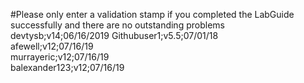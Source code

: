 #Please only enter a validation stamp if you completed the LabGuide successfully and there are no outstanding problems
devtysb;v14;06/16/2019
Githubuser1;v5.5;07/01/18<br/>
afewell;v12;07/16/19<br/>
murrayeric;v12;07/16/19<br/>
balexander123;v12;07/16/19<br/>
